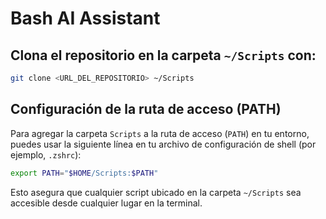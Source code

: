 # Bash AI Assistant

## Clona el repositorio en la carpeta `~/Scripts` con:

```bash
git clone <URL_DEL_REPOSITORIO> ~/Scripts
```

## Configuración de la ruta de acceso (PATH)

Para agregar la carpeta `Scripts` a la ruta de acceso (`PATH`) en tu entorno, puedes usar la siguiente línea en tu archivo de configuración de shell (por ejemplo, `.zshrc`):

```bash
export PATH="$HOME/Scripts:$PATH"
```

Esto asegura que cualquier script ubicado en la carpeta `~/Scripts` sea accesible desde cualquier lugar en la terminal.
